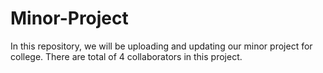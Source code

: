 # Minor-Project
In this repository, we will be uploading and updating our minor project for college. 
There are total of 4 collaborators in this project.
